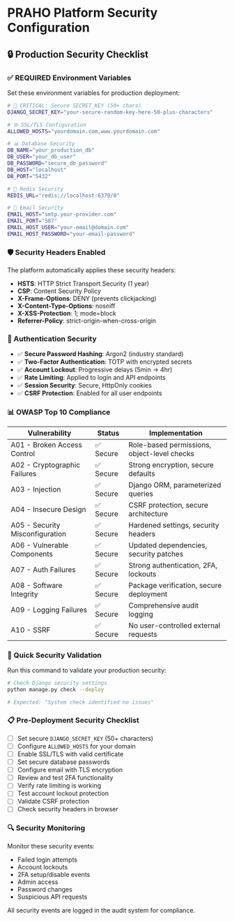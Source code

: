 # PRAHO Platform Security Configuration

## 🔒 Production Security Checklist

### ✅ REQUIRED Environment Variables

Set these environment variables for production deployment:

```bash
# 🔑 CRITICAL: Secure SECRET_KEY (50+ chars)
DJANGO_SECRET_KEY="your-secure-random-key-here-50-plus-characters"

# 🌐 SSL/TLS Configuration
ALLOWED_HOSTS="yourdomain.com,www.yourdomain.com"

# 📊 Database Security
DB_NAME="your_production_db"
DB_USER="your_db_user"
DB_PASSWORD="secure_db_password"
DB_HOST="localhost"
DB_PORT="5432"

# 🔐 Redis Security
REDIS_URL="redis://localhost:6379/0"

# 📧 Email Security
EMAIL_HOST="smtp.your-provider.com"
EMAIL_PORT="587"
EMAIL_HOST_USER="your-email@domain.com"
EMAIL_HOST_PASSWORD="your-email-password"
```

### 🛡️ Security Headers Enabled

The platform automatically applies these security headers:

- **HSTS**: HTTP Strict Transport Security (1 year)
- **CSP**: Content Security Policy 
- **X-Frame-Options**: DENY (prevents clickjacking)
- **X-Content-Type-Options**: nosniff
- **X-XSS-Protection**: 1; mode=block
- **Referrer-Policy**: strict-origin-when-cross-origin

### 🔐 Authentication Security

- ✅ **Secure Password Hashing**: Argon2 (industry standard)
- ✅ **Two-Factor Authentication**: TOTP with encrypted secrets
- ✅ **Account Lockout**: Progressive delays (5min → 4hr)
- ✅ **Rate Limiting**: Applied to login and API endpoints
- ✅ **Session Security**: Secure, HttpOnly cookies
- ✅ **CSRF Protection**: Enabled for all user endpoints

### 📊 OWASP Top 10 Compliance

| Vulnerability | Status | Implementation |
|---------------|--------|----------------|
| A01 - Broken Access Control | ✅ Secure | Role-based permissions, object-level checks |
| A02 - Cryptographic Failures | ✅ Secure | Strong encryption, secure defaults |
| A03 - Injection | ✅ Secure | Django ORM, parameterized queries |
| A04 - Insecure Design | ✅ Secure | CSRF protection, secure architecture |
| A05 - Security Misconfiguration | ✅ Secure | Hardened settings, security headers |
| A06 - Vulnerable Components | ✅ Secure | Updated dependencies, security patches |
| A07 - Auth Failures | ✅ Secure | Strong authentication, 2FA, lockouts |
| A08 - Software Integrity | ✅ Secure | Package verification, secure deployment |
| A09 - Logging Failures | ✅ Secure | Comprehensive audit logging |
| A10 - SSRF | ✅ Secure | No user-controlled external requests |

### 🚀 Quick Security Validation

Run this command to validate your production security:

```bash
# Check Django security settings
python manage.py check --deploy

# Expected: "System check identified no issues"
```

### 📋 Pre-Deployment Security Checklist

- [ ] Set secure `DJANGO_SECRET_KEY` (50+ characters)
- [ ] Configure `ALLOWED_HOSTS` for your domain
- [ ] Enable SSL/TLS with valid certificate
- [ ] Set secure database passwords
- [ ] Configure email with TLS encryption
- [ ] Review and test 2FA functionality
- [ ] Verify rate limiting is working
- [ ] Test account lockout protection
- [ ] Validate CSRF protection
- [ ] Check security headers in browser

### 🔍 Security Monitoring

Monitor these security events:

- Failed login attempts
- Account lockouts
- 2FA setup/disable events
- Admin access
- Password changes
- Suspicious API requests

All security events are logged in the audit system for compliance.
